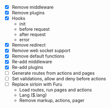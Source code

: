 * [x] Remove middleware
* [x] Remove plugins
* [x] Hooks
  - init
  - before request
  - after request
  - error
* [x] Remove redirect
* [x] Remove web socket support
* [x] Remove default functions
* [x] Re-add middleware
* [x] Re-add plugins
* [ ] Generate routes from actions and pages
* [ ] Set validations, allow and deny before actions
* [ ] Replace sirloin with Furu
  - Load routes, run pages and actions
  - Lang ($.lang)
  - Remove markup, actions, pager
